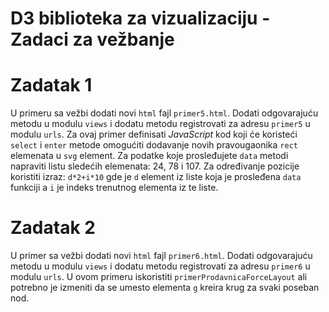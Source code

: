 # D3 biblioteka za vizualizaciju - Zadaci za vežbanje

# Zadatak 1

U primeru sa vežbi dodati novi `html` fajl `primer5.html`. Dodati odgovarajuću metodu u modulu `views` i dodatu metodu
registrovati za adresu `primer5` u modulu `urls`. Za ovaj primer definisati *JavaScript* kod koji će koristeći `select`
i `enter` metode omogućiti dodavanje novih pravougaonika `rect` elemenata u `svg` element. Za podatke koje
prosleđujete `data` metodi napraviti listu sledećih elemenata: 24, 78 i 107. Za određivanje pozicije koristiti
izraz: `d*2+i*10` gde je `d` element iz liste koja je prosleđena `data` funkciji a `i` je indeks trenutnog elementa iz
te liste.

# Zadatak 2

U primer sa vežbi dodati novi `html` fajl `primer6.html`. Dodati odgovarajuću metodu u modulu `views` i dodatu metodu
registrovati za adresu `primer6` u modulu `urls`. U ovom primeru
iskoristiti `primerProdavnicaForceLayout` ali potrebno je izmeniti da se umesto elementa `g` kreira krug za svaki
poseban nod.